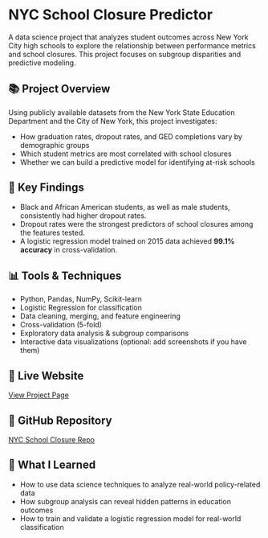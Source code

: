 # NYC School Closure Predictor

A data science project that analyzes student outcomes across New York City high schools to explore the relationship between performance metrics and school closures. This project focuses on subgroup disparities and predictive modeling.

## 📚 Project Overview

Using publicly available datasets from the New York State Education Department and the City of New York, this project investigates:

- How graduation rates, dropout rates, and GED completions vary by demographic groups
- Which student metrics are most correlated with school closures
- Whether we can build a predictive model for identifying at-risk schools

## 🧠 Key Findings

- Black and African American students, as well as male students, consistently had higher dropout rates.
- Dropout rates were the strongest predictors of school closures among the features tested.
- A logistic regression model trained on 2015 data achieved **99.1% accuracy** in cross-validation.

## 📊 Tools & Techniques

- Python, Pandas, NumPy, Scikit-learn
- Logistic Regression for classification
- Data cleaning, merging, and feature engineering
- Cross-validation (5-fold)
- Exploratory data analysis & subgroup comparisons
- Interactive data visualizations (optional: add screenshots if you have them)

## 🔗 Live Website

[View Project Page](https://ethanperello.github.io/New-York-Student-Outcomes-and-School-Closures/)

## 📁 GitHub Repository

[NYC School Closure Repo](https://github.com/EthanPerello/New-York-Student-Outcomes-and-School-Closures)

## 🧠 What I Learned

- How to use data science techniques to analyze real-world policy-related data
- How subgroup analysis can reveal hidden patterns in education outcomes
- How to train and validate a logistic regression model for real-world classification
